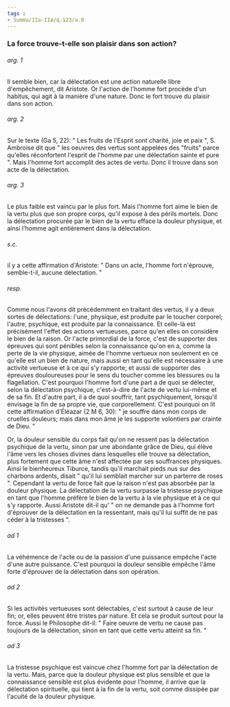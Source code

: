 ```yaml
---
tags : 
- Summa/IIa-IIæ/q.123/a.8
---
```


### La force trouve-t-elle son plaisir dans son action?

###### arg. 1
Il semble bien, car la délectation est une action naturelle libre d'empêchement, dit Aristote. Or l'action de l'homme fort procède d'un habitus, qui agit à la manière d'une nature. Donc le fort trouve du plaisir dans son action. 

###### arg. 2
Sur le texte (Ga 5, 22): " Les fruits de l'Esprit sont charité, joie et paix ", S. Ambroise dit que " les oeuvres des vertus sont appelées des "fruits" parce qu'elles réconfortent l'esprit de l'homme par une délectation sainte et pure ". Mais l'homme fort accomplit des actes de vertu. Donc il trouve dans son acte de la délectation. 

###### arg. 3
Le plus faible est vaincu par le plus fort. Mais l'homme fort aime le bien de la vertu plus que son propre corps, qu'il expose à des périls mortels. Donc la délectation procurée par le bien de la vertu efface la douleur physique, et ainsi l'homme agit entièrement dans la délectation. 

###### s.c.
il y a cette affirmation d'Aristote: " Dans un acte, l'homme fort n'éprouve, semble-t-il, aucune délectation. " 

###### resp.
Comme nous l'avons dit précédemment en traitant des vertus, il y a deux sortes de délectations: l'une, physique, est produite par le toucher corporel; l'autre, psychique, est produite par la connaissance. Et celle-là est précisément l'effet des actions vertueuses, parce qu'en elles on considère le bien de la raison. Or l'acte primordial de la force, c'est de supporter des épreuves qui sont pénibles selon la connaissance qu'on en a, comme la perte de la vie physique, aimée de l'homme vertueux non seulement en ce qu'elle est un bien de nature, mais aussi en tant qu'elle est nécessaire à une activité vertueuse et à ce qui s'y rapporte; et aussi de supporter des épreuves douloureuses pour le sens du toucher comme les blessures ou la flagellation. C'est pourquoi l'homme fort d'une part a de quoi se délecter, selon la délectation psychique, c'est-à-dire de l'acte de vertu lui-même et de sa fin. Et d'autre part, il a de quoi souffrir, tant psychiquement, lorsqu'il envisage la fin de sa propre vie, que corporellement. C'est pourquoi on lit cette affirmation d'Éléazar (2 M 6, 30): " je souffre dans mon corps de cruelles douleurs; mais dans mon âme je les supporte volontiers par crainte de Dieu. " 

Or, la douleur sensible du corps fait qu'on ne ressent pas la délectation psychique de la vertu, sinon par une abondante grâce de Dieu, qui élève l'âme vers les choses divines dans lesquelles elle trouve sa délectation, plus fortement que cette âme n'est affectée par ses souffrances physiques. Ainsi le bienheureux Tiburce, tandis qu'il marchait pieds nus sur des charbons ardents, disait " qu'il lui semblait marcher sur un parterre de roses ". Cependant la vertu de force fait que la raison n'est pas absorbée par la douleur physique. La délectation de la vertu surpasse la tristesse psychique en tant que l'homme préfère le bien de la vertu à la vie physique et à ce qui s'y rapporte. Aussi Aristote dit-il qu' " on ne demande pas à l'homme fort d'éprouver de la délectation en la ressentant, mais qu'il lui suffit de ne pas céder à la tristesses ". 

###### ad 1
La véhémence de l'acte ou de la passion d'une puissance empêche l'acte d'une autre puissance. C'est pourquoi la douleur sensible empêche l'âme forte d'éprouver de la délectation dans son opération. 

###### ad 2
Si les activités vertueuses sont délectables, c'est surtout à cause de leur fin; or, elles peuvent être tristes par nature. Et cela se produit surtout pour la force. Aussi le Philosophe dit-il: " Faire oeuvre de vertu ne cause pas toujours de la délectation, sinon en tant que cette vertu atteint sa fin. " 

###### ad 3
La tristesse psychique est vaincue chez l'homme fort par la délectation de la vertu. Mais, parce que la douleur physique est plus sensible et que la connaissance sensible est plus évidente pour l'homme, il arrive que la délectation spirituelle, qui tient à la fin de la vertu, soit comme dissipée par l'acuité de la douleur physique. 

